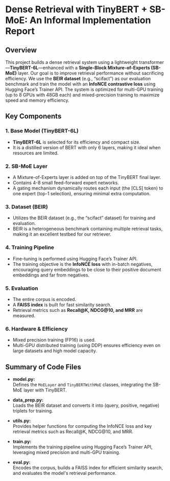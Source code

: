 # Dense Retrieval with TinyBERT + SB-MoE: An Informal Implementation Report

## Overview
This project builds a dense retrieval system using a lightweight transformer—**TinyBERT-6L**—enhanced with a **Single-Block Mixture-of-Experts (SB-MoE)** layer. Our goal is to improve retrieval performance without sacrificing efficiency. We use the **BEIR dataset** (e.g., “scifact”) as our evaluation benchmark and train the model with an **InfoNCE contrastive loss** using Hugging Face’s Trainer API. The system is optimized for multi-GPU training (up to 8 GPUs with 48GB each) and mixed-precision training to maximize speed and memory efficiency.

## Key Components

### 1. Base Model (TinyBERT-6L)
- **TinyBERT-6L** is selected for its efficiency and compact size.
- It is a distilled version of BERT with only 6 layers, making it ideal when resources are limited.

### 2. SB-MoE Layer
- A Mixture-of-Experts layer is added on top of the TinyBERT final layer.
- Contains 4-8 small feed-forward expert networks.
- A gating mechanism dynamically routes each input (the [CLS] token) to one expert (top-1 selection), ensuring minimal extra computation.

### 3. Dataset (BEIR)
- Utilizes the BEIR dataset (e.g., the “scifact” dataset) for training and evaluation.
- BEIR is a heterogeneous benchmark containing multiple retrieval tasks, making it an excellent testbed for our retriever.

### 4. Training Pipeline
- Fine-tuning is performed using Hugging Face’s Trainer API.
- The training objective is the **InfoNCE loss** with in-batch negatives, encouraging query embeddings to be close to their positive document embeddings and far from negatives.

### 5. Evaluation
- The entire corpus is encoded.
- A **FAISS index** is built for fast similarity search.
- Retrieval metrics such as **Recall@K, NDCG@10, and MRR** are measured.

### 6. Hardware & Efficiency
- Mixed precision training (FP16) is used.
- Multi-GPU distributed training (using DDP) ensures efficiency even on large datasets and high model capacity.

## Summary of Code Files

- **model.py:**  
  Defines the `MoELayer` and `TinyBERTWithMoE` classes, integrating the SB-MoE layer with TinyBERT.

- **data_prep.py:**  
  Loads the BEIR dataset and converts it into (query, positive, negative) triplets for training.

- **utils.py:**  
  Provides helper functions for computing the InfoNCE loss and key retrieval metrics such as Recall@K, NDCG@10, and MRR.

- **train.py:**  
  Implements the training pipeline using Hugging Face’s Trainer API, leveraging mixed precision and multi-GPU training.

- **eval.py:**  
  Encodes the corpus, builds a FAISS index for efficient similarity search, and evaluates the model's retrieval performance.

